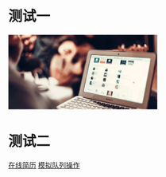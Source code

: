 # 测试一
<a href="https://mrlu126.github.io/MyFirstTest/index.html"><img width="300" height="150" alt="" src="https://github.com/MRlu126/MyFirstTest/blob/master/img/task.gif"/></a>
# 测试二
<a href="https://mrlu126.github.io/MyFirstTest/Resume/index.html">在线简历</a>
<a href="https://github.com/MRlu126/MyFirstTest/blob/master/js%E5%9F%BA%E7%A1%80%E7%BB%83%E4%B9%A0/%E7%99%BE%E5%BA%A6%E5%AD%A6%E9%99%A2%E2%80%94%E2%80%94js%E5%8D%81%E5%85%AB%E3%80%81%E5%8D%81%E4%B9%9D%E5%86%92%E6%B3%A1%E6%8E%92%E5%BA%8F.html">模拟队列操作</a>
